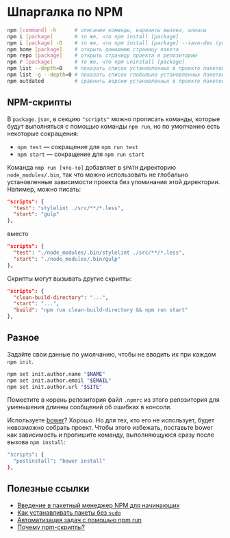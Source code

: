 # Шпаргалка по NPM

```bash
npm [command] -h      # описание команды, варианты вызова, алиасы
npm i [package]       # то же, что npm install [package]
npm i [package] -D    # то же, что npm install [package] --save-dev (установка пакета(ов) как dev-зависимость)
npm home [package]    # открыть домашнюю страницу пакета
npm repo [package]    # открыть страницу проекта в репозитории
npm r [package]       # то же, что npm uninstall [package]
npm list --depth=0    # показать список установленных в проекте пакетов
npm list -g --depth=0 # показать список глобально установленных пакетов
npm outdated          # сравнить версии установленных в проекте пакетов (новые в рамках прописанных версий и самые новые версии)
```


## NPM-скрипты

В `package.json`, в секцию `"scripts"` можно прописать команды, которые будут выполняться с помощью команды `npm run`, но по умолчанию есть некоторые сокращения:

- `npm test` — сокращение для `npm run test`
- `npm start` — сокращение для `npm run start`

Команда `nmp run [что-то]` добавляет в `$PATH` директорию `node_modules/.bin`, так что можно использовать не глобально установленные зависимости проекта без упоминания этой директории. Напимер, можно писать:

```json
"scripts": {
  "test": "stylelint ./src/**/*.less",
  "start": "gulp"
},
```
вместо
```json
"scripts": {
  "test": "./node_modules/.bin/stylelint ./src/**/*.less",
  "start": "./node_modules/.bin/gulp"
},
```

Скрипты могут вызывать другие скрипты:

```json
"scripts": {
  "clean-build-directory": "...",
  "start": "...",
  "build": "npm run clean-build-directory && npm run start"
},
```



## Разное

Задайте свои данные по умолчанию, чтобы не вводить их при каждом `npm init`.

```bash
npm set init.author.name "$NAME"
npm set init.author.email "$EMAIL"
npm set init.author.url "$SITE"
```

Поместите в корень репозитория файл `.npmrc` из этого репозитория для уменьшения длинны сообщений об ошибках в консоли.

Используете [bower](https://bower.io/)? Хорошо. Но для тех, кто его не использует, будет невозможно собрать проект. Чтобы этого избежать, поставьте bower как зависимость и пропишите команду, выполняющуюся сразу после вызова `npm install`:

```bash
"scripts": {
  "postinstall": "bower install"
},
```



## Полезные ссылки

- [Введение в пакетный менеджер NPM для начинающих](http://prgssr.ru/development/vvedenie-v-paketnyj-menedzher-npm-dlya-nachinayushih.html#heading-node)
- [Как устанавливать пакеты без `sudo`](https://docs.npmjs.com/getting-started/fixing-npm-permissions)
- [Автоматизация задач с помощью npm run](http://frontender.info/task_automation_with_npm_run/)
- [Почему npm-скрипты?](http://prgssr.ru/development/pochemu-npm-skripty.html#heading-browsersync)
